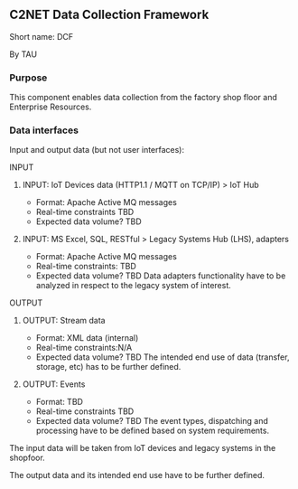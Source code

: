 ## C2NET Data Collection Framework

Short name: DCF

By TAU



### Purpose



This component enables data collection from the factory shop floor and Enterprise Resources.

### Data interfaces


Input and output data (but not user interfaces):

INPUT

1. INPUT: IoT Devices data (HTTP1.1 / MQTT on TCP/IP) > IoT Hub
    - Format: Apache Active MQ messages 
    - Real-time constraints TBD
    - Expected data volume? TBD
  

2. INPUT: MS Excel, SQL, RESTful > Legacy Systems Hub (LHS), adapters
    - Format: Apache Active MQ messages 
    - Real-time constraints: TBD
    - Expected data volume? TBD
    Data adapters functionality have to be analyzed in respect to the legacy system of interest. 
    
OUTPUT

1. OUTPUT: Stream data 
    - Format: XML data (internal)
    - Real-time constraints:N/A
    - Expected data volume? TBD
    The intended end use of data (transfer, storage, etc) has to be further defined.

2. OUTPUT: Events 
    - Format:  TBD
    - Real-time constraints TBD
    - Expected data volume? TBD
   The event types, dispatching and processing have to be defined based on system requirements. 



The input data will be taken from IoT devices and legacy systems in the shopfoor. 

The output data and its intended end use have to be further defined. 
